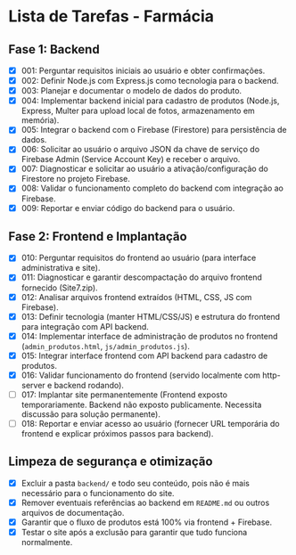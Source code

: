 # Lista de Tarefas - Farmácia

## Fase 1: Backend
- [x] 001: Perguntar requisitos iniciais ao usuário e obter confirmações.
- [x] 002: Definir Node.js com Express.js como tecnologia para o backend.
- [x] 003: Planejar e documentar o modelo de dados do produto.
- [x] 004: Implementar backend inicial para cadastro de produtos (Node.js, Express, Multer para upload local de fotos, armazenamento em memória).
- [x] 005: Integrar o backend com o Firebase (Firestore) para persistência de dados.
- [x] 006: Solicitar ao usuário o arquivo JSON da chave de serviço do Firebase Admin (Service Account Key) e receber o arquivo.
- [x] 007: Diagnosticar e solicitar ao usuário a ativação/configuração do Firestore no projeto Firebase.
- [x] 008: Validar o funcionamento completo do backend com integração ao Firebase.
- [x] 009: Reportar e enviar código do backend para o usuário.

## Fase 2: Frontend e Implantação
- [x] 010: Perguntar requisitos do frontend ao usuário (para interface administrativa e site).
- [x] 011: Diagnosticar e garantir descompactação do arquivo frontend fornecido (Site7.zip).
- [x] 012: Analisar arquivos frontend extraídos (HTML, CSS, JS com Firebase).
- [x] 013: Definir tecnologia (manter HTML/CSS/JS) e estrutura do frontend para integração com API backend.
- [x] 014: Implementar interface de administração de produtos no frontend (`admin_produtos.html`, `js/admin_produtos.js`).
- [x] 015: Integrar interface frontend com API backend para cadastro de produtos.
- [x] 016: Validar funcionamento do frontend (servido localmente com http-server e backend rodando).
- [ ] 017: Implantar site permanentemente (Frontend exposto temporariamente. Backend não exposto publicamente. Necessita discussão para solução permanente).
- [ ] 018: Reportar e enviar acesso ao usuário (fornecer URL temporária do frontend e explicar próximos passos para backend).

## Limpeza de segurança e otimização

- [x] Excluir a pasta `backend/` e todo seu conteúdo, pois não é mais necessário para o funcionamento do site.
- [x] Remover eventuais referências ao backend em `README.md` ou outros arquivos de documentação.
- [x] Garantir que o fluxo de produtos está 100% via frontend + Firebase.
- [x] Testar o site após a exclusão para garantir que tudo funciona normalmente.

